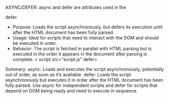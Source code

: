 ASYNC/DEFER:
async and defer are attributes used in the <script> tag to control the loading and execution of JavaScript files in HTML.

async:
- Purpose: Loads the script asynchronously while the HTML document continues to be parsed. The script will be executed as soon as it’s loaded.
- Usage: Ideal for scripts that don’t depend on other scripts or the DOM being fully loaded.
- Behavior: The script is fetched in parallel with HTML parsing. Once loaded, it interrupts the HTML parsing to execute. It doesn't guarantee the order of execution if multiple async scripts are used.
    <script src="script.js" async></script>

defer:
- Purpose: Loads the script asynchronously, but defers its execution until after the HTML document has been fully parsed.
- Usage: Ideal for scripts that need to interact with the DOM and should be executed in order.
- Behavior: The script is fetched in parallel with HTML parsing but is executed in the order it appears in the document after parsing is complete.
<    script src="script.js" defer></script>

Summary:
async: Loads and executes the script asynchronously, potentially out of order, as soon as it’s available.
defer: Loads the script asynchronously but executes it in order after the HTML document has been fully parsed.
Use async for independent scripts and defer for scripts that depend on DOM being ready and need to execute in sequence.

